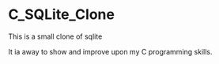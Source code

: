 # C_SQLite_Clone
This is a small clone of sqlite


It ia away to show and improve upon my C programming skills.
